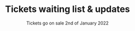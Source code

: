 ---
#######################
## To keep any param unused, just leave its value as empty. Nothing after the : for the param
#######################
########################
# Required params for each section
name: tickets # id of the section used for id'ing the section in classes
is_active: "yes"
title: "Tickets waiting list & updates"
subtitle: "Tickets go on sale 2nd of January 2022"
text: ""
bg_color: # please use hex values
bg_image: "/assets/images/back_sec_two.png" # please save images in assets folder. Prepend with a / eg. /assets/images..
has_logo: "no"
###########################
# Optional params
has_mailchimp_form: "yes"
#################################
# Container and grid classes
css_classes_container: "container pt-5 pb-5 text-center"
css_classes_row: "row"
# Classes for grid columns
css_classes_col_one: "col-sm-12"
#################################
# CSS classes for the params above
css_classes_title: "fw-bolder text-secondary mt-5 fs-1"
css_classes_subtitle: "mt-2 fw-bold text-secondary mt-3 fs-5"
---